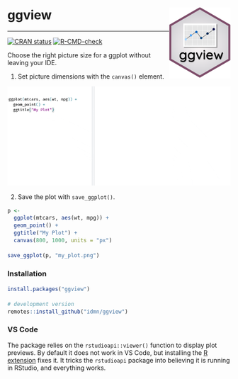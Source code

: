 # ggview <img src="man/figures/logo.svg" align="right" width="139" />
-----------

<!-- badges: start -->
[![CRAN status](https://www.r-pkg.org/badges/version/ggview)](https://CRAN.R-project.org/package=ggview)
[![R-CMD-check](https://github.com/idmn/ggview/actions/workflows/R-CMD-check.yaml/badge.svg)](https://github.com/idmn/ggview/actions/workflows/R-CMD-check.yaml)
<!-- badges: end -->

Choose the right picture size for a ggplot without leaving your IDE.

1. Set picture dimensions with the `canvas()` element.

![](man/figures/ggview.gif)

2. Save the plot with `save_ggplot()`.

```R
p <- 
  ggplot(mtcars, aes(wt, mpg)) +
  geom_point() +
  ggtitle("My Plot") +
  canvas(800, 1000, units = "px")

save_ggplot(p, "my_plot.png")
```

### Installation

```r
install.packages("ggview")

# development version
remotes::install_github("idmn/ggview")
```

### VS Code

The package relies on the `rstudioapi::viewer()` function to display plot previews. By default it 
does not work in VS Code, but installing the [R extension](https://marketplace.visualstudio.com/items?itemName=REditorSupport.r) fixes it. It tricks the `rstudioapi` package into believing it is running in RStudio, and everything works.
